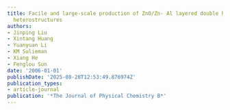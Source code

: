 ```yaml
---
title: Facile and large-scale production of ZnO/Zn- Al layered double hydroxide hierarchical
  heterostructures
authors:
- Jinping Liu
- Xintang Huang
- Yuanyuan Li
- KM Sulieman
- Xiang He
- Fenglou Sun
date: '2006-01-01'
publishDate: '2025-08-28T12:53:49.876974Z'
publication_types:
- article-journal
publication: '*The Journal of Physical Chemistry B*'
---
```


